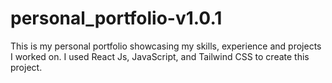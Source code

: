 # personal_portfolio-v1.0.1
This is my personal portfolio showcasing my skills, experience and projects I worked on. I used React Js, JavaScript, and Tailwind CSS to create this project. 
